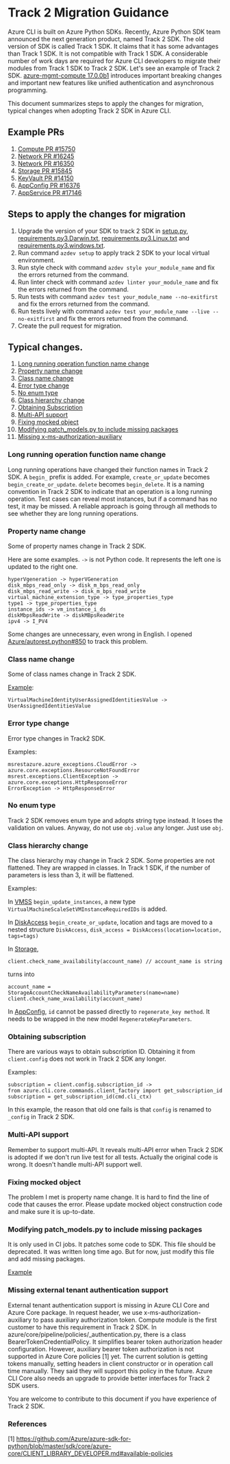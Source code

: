 # Track 2 Migration Guidance

Azure CLI is built on Azure Python SDKs. Recently, Azure Python SDK team announced the next generation product, named Track 2 SDK. The old version of SDK is called Track 1 SDK. It claims that it has some advantages than Track 1 SDK. It is not compatible with Track 1 SDK. A considerable number of work days are required for Azure CLI developers to migrate their modules from Track 1 SDK to Track 2 SDK. Let's see an example of Track 2 SDK. [azure-mgmt-compute 17.0.0b1](https://pypi.org/project/azure-mgmt-compute/17.0.0b1/) introduces important breaking changes and important new features like unified authentication and asynchronous programming.

This document summarizes steps to apply the changes for migration, typical changes when adopting Track 2 SDK in Azure CLI.

## Example PRs
1. [Compute PR #15750](https://github.com/Azure/azure-cli/pull/15750)
2. [Network PR #16245](https://github.com/Azure/azure-cli/pull/16245)
3. [Network PR #16350](https://github.com/Azure/azure-cli/pull/16350)
4. [Storage PR #15845](https://github.com/Azure/azure-cli/pull/15845)
5. [KeyVault PR #14150](https://github.com/Azure/azure-cli/pull/14150)
6. [AppConfig PR #16376](https://github.com/Azure/azure-cli/pull/16376)
7. [AppService PR #17146](https://github.com/Azure/azure-cli/pull/17146)

## Steps to apply the changes for migration
1. Upgrade the version of your SDK to track 2 SDK in [setup.py](https://github.com/Azure/azure-cli/blob/dev/src/azure-cli/setup.py), [requirements.py3.Darwin.txt](https://github.com/Azure/azure-cli/blob/dev/src/azure-cli/requirements.py3.Darwin.txt), [requirements.py3.Linux.txt](https://github.com/Azure/azure-cli/blob/dev/src/azure-cli/requirements.py3.Linux.txt) and [requirements.py3.windows.txt](https://github.com/Azure/azure-cli/blob/dev/src/azure-cli/requirements.py3.windows.txt).
2. Run command `azdev setup` to apply track 2 SDK to your local virtual environment.
3. Run style check with command `azdev style your_module_name` and fix the errors returned from the command.
4. Run linter check with command `azdev linter your_module_name` and fix the errors returned from the command.
5. Run tests with command `azdev test your_module_name --no-exitfirst` and fix the errors returned from the command.
6. Run tests lively with command `azdev test your_module_name --live --no-exitfirst` and fix the errors returned from the command.
7. Create the pull request for migration.

## Typical changes.

1. [Long running operation function name change](#long-running-operation-function-name-change)
2. [Property name change](#property-name-change)
3. [Class name change](#class-name-change)
4. [Error type change](#error-type-change)
5. [No enum type](#no-enum-type)
6. [Class hierarchy change](#class-hierarchy-change)
7. [Obtaining Subscription](#obtaining-subscription)
8. [Multi-API support](#multi-api-support)
9. [Fixing mocked object](#fixing-mocked-object)
10. [Modifying patch_models.py to include missing packages](#modifying-patch_modelspy-to-include-missing-packages)
11. [Missing x-ms-authorization-auxiliary](#missing-external-tenant-authentication-support)

### Long running operation function name change

Long running operations have changed their function names in Track 2 SDK. A `begin_` prefix is added. For example, `create_or_update` becomes `begin_create_or_update`. `delete` becomes `begin_delete`. It is a naming convention in Track 2 SDK to indicate that an operation is a long running operation. Test cases can reveal most instances, but if a command has no test, it may be missed. A reliable approach is going through all methods to see whether they are long running operations.


### Property name change

Some of property names change in Track 2 SDK.

Here are some examples. `->` is not Python code. It represents the left one is updated to the right one.

```
hyperVgeneration -> hyperVGeneration
disk_mbps_read_only -> disk_m_bps_read_only
disk_mbps_read_write -> disk_m_bps_read_write
virtual_machine_extension_type -> type_properties_type
type1 -> type_properties_type
instance_ids -> vm_instance_i_ds
diskMbpsReadWrite -> diskMBpsReadWrite
ipv4 -> I_PV4
```

Some changes are unnecessary, even wrong in English. I opened [Azure/autorest.python#850](https://github.com/Azure/autorest.python/issues/850) to track this problem.

### Class name change

Some of class names change in Track 2 SDK.

[Example](https://github.com/Azure/azure-cli/pull/15750/files#diff-fd5160263d5431e9cdbf0f83abad213589c44c4c2724ff66b1172218caeb8396R629):

```
VirtualMachineIdentityUserAssignedIdentitiesValue -> UserAssignedIdentitiesValue
```

### Error type change

Error type changes in Track2 SDK.

Examples:

```
msrestazure.azure_exceptions.CloudError -> azure.core.exceptions.ResourceNotFoundError
msrest.exceptions.ClientException -> azure.core.exceptions.HttpResponseError
ErrorException -> HttpResponseError
```

### No enum type

Track 2 SDK removes enum type and adopts string type instead. It loses the validation on values. Anyway, do not use `obj.value` any longer. Just use `obj`.

### Class hierarchy change

The class hierarchy may change in Track 2 SDK. Some properties are not flattened. They are wrapped in classes. In Track 1 SDK, if the number of parameters is less than 3, it will be flattened.

Examples:

In [VMSS](https://github.com/Azure/azure-cli/pull/15750/files?file-filters%5B%5D=.py#diff-fd5160263d5431e9cdbf0f83abad213589c44c4c2724ff66b1172218caeb8396R2688) `begin_update_instances`, a new type `VirtualMachineScaleSetVMInstanceRequiredIDs` is added.

In [DiskAccess](https://github.com/Azure/azure-cli/pull/15750/files#diff-fd5160263d5431e9cdbf0f83abad213589c44c4c2724ff66b1172218caeb8396R3602) `begin_create_or_update`, location and tags are moved to a nested structure `DiskAccess`, `disk_access = DiskAccess(location=location, tags=tags)`

In [Storage](https://github.com/Azure/azure-cli/pull/15845/files#diff-4cfe9a680ae04774e116b45bc06a679db751bfad1de211c6d2b3bc471900d8bfR23),
```
client.check_name_availability(account_name) // account_name is string
```
turns into
```
account_name = StorageAccountCheckNameAvailabilityParameters(name=name) client.check_name_availability(account_name)
```

In [AppConfig](https://github.com/Azure/azure-cli/pull/16376/files#diff-1796b5bb574aca9235e83b02a207cb8a42aafab920f3aae1c46af22bf0ce5aa4R191), `id` cannot be passed directly to `regenerate_key method`. It needs to be wrapped in the new model `RegenerateKeyParameters`.

### Obtaining subscription

There are various ways to obtain subscription ID. Obtaining it from `client.config` does not work in Track 2 SDK any longer.

Examples:

```
subscription = client.config.subscription_id ->
from azure.cli.core.commands.client_factory import get_subscription_id
subscription = get_subscription_id(cmd.cli_ctx)
```

In this example, the reason that old one fails is that `config` is renamed to `_config` in Track 2 SDK.

### Multi-API support

Remember to support multi-API. It reveals multi-API error when Track 2 SDK is adopted if we don't run live test for all tests. Actually the original code is wrong. It doesn't handle multi-API support well.

### Fixing mocked object

The problem I met is property name change. It is hard to find the line of code that causes the error. Please update mocked object construction code and make sure it is up-to-date.

### Modifying patch_models.py to include missing packages

It is only used in CI jobs. It patches some code to SDK. This file should be deprecated. It was written long time ago. But for now, just modify this file and add missing packages.

[Example](https://github.com/Azure/azure-cli/pull/15750/files#diff-e1256a3d1d91aea524b252fa7dc4a64b83d183b7f57fb5c326b270a1c4b224a7)

### Missing external tenant authentication support

External tenant authentication support is missing in Azure CLI Core and Azure Core package. In request header, we use x-ms-authorization-auxiliary to pass auxiliary authorization token. Compute module is the first customer to have this requirement in Track 2 SDK. In azure/core/pipeline/policies/_authentication.py, there is a class BearerTokenCredentialPolicy. It simplifies bearer token authorization header configuration. However, auxiliary bearer token authorization is not supported in Azure Core policies [1] yet. The current solution is getting tokens manually, setting headers in client constructor or in operation call time manually. They said they will support this policy in the future. Azure CLI Core also needs an upgrade to provide better interfaces for Track 2 SDK users.

You are welcome to contribute to this document if you have experience of Track 2 SDK.

### References

[1] https://github.com/Azure/azure-sdk-for-python/blob/master/sdk/core/azure-core/CLIENT_LIBRARY_DEVELOPER.md#available-policies
